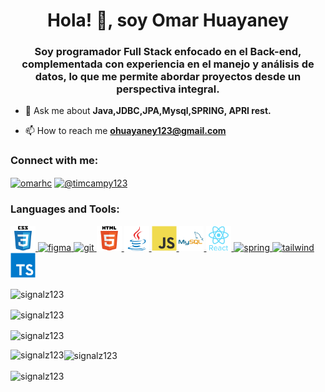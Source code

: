 <h1 align="center">Hola! 👋, soy Omar Huayaney</h1>
<h3 align="center">Soy programador Full Stack enfocado en el Back-end, complementada con experiencia en el manejo y análisis de datos, lo que me permite abordar proyectos desde un perspectiva integral.</h3>

- 💬 Ask me about **Java,JDBC,JPA,Mysql,SPRING, APRI rest.**

- 📫 How to reach me **ohuayaney123@gmail.com**

<h3 align="left">Connect with me:</h3>
<p align="left">
<a href="https://linkedin.com/in/omarhc" target="blank"><img align="center" src="https://raw.githubusercontent.com/rahuldkjain/github-profile-readme-generator/master/src/images/icons/Social/linked-in-alt.svg" alt="omarhc" height="30" width="40" /></a>
<a href="https://www.hackerrank.com/@timcampy123" target="blank"><img align="center" src="https://raw.githubusercontent.com/rahuldkjain/github-profile-readme-generator/master/src/images/icons/Social/hackerrank.svg" alt="@timcampy123" height="30" width="40" /></a>
</p>

<h3 align="left">Languages and Tools:</h3>
<p align="left"> <a href="https://www.w3schools.com/css/" target="_blank" rel="noreferrer"> <img src="https://raw.githubusercontent.com/devicons/devicon/master/icons/css3/css3-original-wordmark.svg" alt="css3" width="40" height="40"/> </a> <a href="https://www.figma.com/" target="_blank" rel="noreferrer"> <img src="https://www.vectorlogo.zone/logos/figma/figma-icon.svg" alt="figma" width="40" height="40"/> </a> <a href="https://git-scm.com/" target="_blank" rel="noreferrer"> <img src="https://www.vectorlogo.zone/logos/git-scm/git-scm-icon.svg" alt="git" width="40" height="40"/> </a> <a href="https://www.w3.org/html/" target="_blank" rel="noreferrer"> <img src="https://raw.githubusercontent.com/devicons/devicon/master/icons/html5/html5-original-wordmark.svg" alt="html5" width="40" height="40"/> </a> <a href="https://www.java.com" target="_blank" rel="noreferrer"> <img src="https://raw.githubusercontent.com/devicons/devicon/master/icons/java/java-original.svg" alt="java" width="40" height="40"/> </a> <a href="https://developer.mozilla.org/en-US/docs/Web/JavaScript" target="_blank" rel="noreferrer"> <img src="https://raw.githubusercontent.com/devicons/devicon/master/icons/javascript/javascript-original.svg" alt="javascript" width="40" height="40"/> </a> <a href="https://www.mysql.com/" target="_blank" rel="noreferrer"> <img src="https://raw.githubusercontent.com/devicons/devicon/master/icons/mysql/mysql-original-wordmark.svg" alt="mysql" width="40" height="40"/> </a> <a href="https://reactjs.org/" target="_blank" rel="noreferrer"> <img src="https://raw.githubusercontent.com/devicons/devicon/master/icons/react/react-original-wordmark.svg" alt="react" width="40" height="40"/> </a> <a href="https://spring.io/" target="_blank" rel="noreferrer"> <img src="https://www.vectorlogo.zone/logos/springio/springio-icon.svg" alt="spring" width="40" height="40"/> </a> <a href="https://tailwindcss.com/" target="_blank" rel="noreferrer"> <img src="https://www.vectorlogo.zone/logos/tailwindcss/tailwindcss-icon.svg" alt="tailwind" width="40" height="40"/> </a> <a href="https://www.typescriptlang.org/" target="_blank" rel="noreferrer"> <img src="https://raw.githubusercontent.com/devicons/devicon/master/icons/typescript/typescript-original.svg" alt="typescript" width="40" height="40"/> </a> </p>

<p><img align="center" src="https://github-readme-stats.vercel.app/api/top-langs?username=signalz123&show_icons=true&locale=en&layout=compact" alt="signalz123" /></p>

<p><img align="center" src="https://github-readme-streak-stats.herokuapp.com/?user=signalz123&" alt="signalz123" /></p>


<p><img align="center" src="https://github-readme-streak-stats.herokuapp.com/?user=signalz123&" alt="signalz123" /></p>
<p><img align="left" src="https://github-readme-stats.vercel.app/api/top-langs?username=signalz123&show_icons=true&locale=es&layout=compact" alt="signalz123" /></p>

<p> <img align="center" src="https://github-readme-stats.vercel.app/api?username=signalz123&show_icons=true&locale=es" alt="signalz123" /></p>

<p><img align="center" src="https://github-readme-streak-stats.herokuapp.com/?user=signalz123&" alt="signalz123" /></p>
